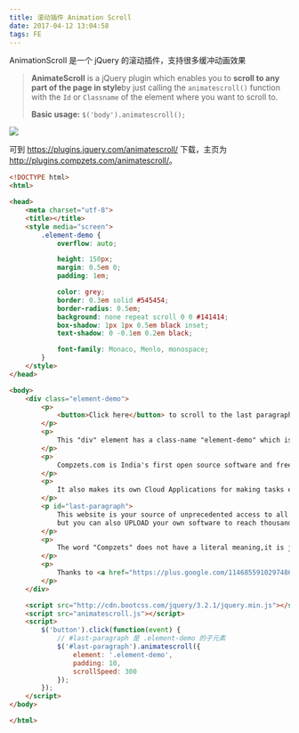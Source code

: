 ```yaml
---
title: 滚动插件 Animation Scroll
date: 2017-04-12 13:04:58
tags: FE
---
```


AnimationScroll 是一个 jQuery 的滚动插件，支持很多缓冲动画效果

> **AnimateScroll** is a jQuery plugin which enables you to **scroll to any part of the page in style**by just calling the `animatescroll()` function with the `Id` or `Classname` of the element where you want to scroll to.
>
> **Basic usage:** `$('body').animatescroll();`

![](/img/fe/animate-scroll.png)

可到 <https://plugins.jquery.com/animatescroll/> 下载，主页为 <http://plugins.compzets.com/animatescroll/>。

<!--more-->

```html
<!DOCTYPE html>
<html>

<head>
    <meta charset="utf-8">
    <title></title>
    <style media="screen">
        .element-demo {
            overflow: auto;

            height: 150px;
            margin: 0.5em 0;
            padding: 1em;

            color: grey;
            border: 0.3em solid #545454;
            border-radius: 0.5em;
            background: none repeat scroll 0 0 #141414;
            box-shadow: 1px 1px 0.5em black inset;
            text-shadow: 0 -0.1em 0.2em black;

            font-family: Monaco, Menlo, monospace;
        }
    </style>
</head>

<body>
    <div class="element-demo">
        <p>
            <button>Click here</button> to scroll to the last paragraph within this "div" element
        </p>
        <p>
            This "div" element has a class-name "element-demo" which is the value passed for "element" option while calling the plugin.
        </p>
        <p>
            Compzets.com is India's first open source software and freeware publishing site, Download and Upload Open source software and Freeware relevant to the Paid ones for PC,Mac and Linux.
        </p>
        <p>
            It also makes its own Cloud Applications for making tasks easy. Recently it has launched a new Plugin Showcase too.
        </p>
        <p id="last-paragraph">
            This website is your source of unprecedented access to all kinds of pc,mac or linux software (Open Source or Freeware only) with detailed coverage of tech infos along with multiple screen shots and moreover you can not only download your favorite gadgets
            but you can also UPLOAD your own software to reach thousand of audience. Stay connected to all the latest happenings in the gadget world,with regular updates on new software and announcements with the help of our RSS Feed,just at a few clicks!
        </p>
        <p>
            The word "Compzets" does not have a literal meaning,it is just derived from the word Gadget which is related to Electronic devices where as Compzets is related to Computer software which are nothing but gadgets for computer.
        </p>
        <p>
            Thanks to <a href="https://plus.google.com/114685591029748634833" target="_blank">Ronan DMP</a> for asking this feature!
        </p>
    </div>

    <script src="http://cdn.bootcss.com/jquery/3.2.1/jquery.min.js"></script>
    <script src="animatescroll.js"></script>
    <script>
        $('button').click(function(event) {
            // #last-paragraph 是 .element-demo 的子元素
            $('#last-paragraph').animatescroll({
                element: '.element-demo',
                padding: 10,
                scrollSpeed: 300
            });
        });
    </script>
</body>

</html>
```

